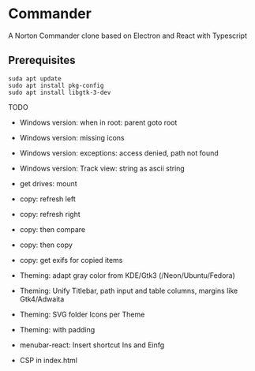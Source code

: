 # Commander
A Norton Commander clone based on Electron and React with Typescript

## Prerequisites

```
suda apt update
sudo apt install pkg-config
sudo apt install libgtk-3-dev
```




TODO
* Windows version: when in root: parent goto root
* Windows version: missing icons
* Windows version: exceptions: access denied, path not found
* Windows version: Track view: string as ascii string

* get drives: mount

* copy: refresh left 
* copy: refresh right 
* copy: then compare
* copy: then copy
* copy: get exifs for copied items

* Theming: adapt gray color from KDE/Gtk3 (/Neon/Ubuntu/Fedora)
* Theming: Unify Titlebar, path input and table columns, margins like Gtk4/Adwaita
* Theming: SVG folder Icons per Theme
* Theming: <tr> with padding 

* menubar-react: Insert shortcut Ins and Einfg

* CSP in index.html

